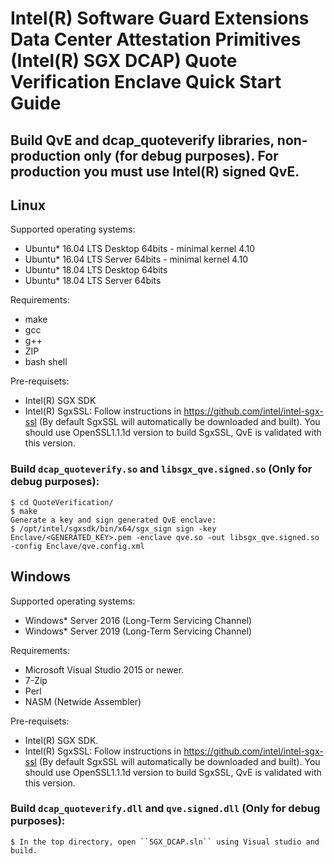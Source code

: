 Intel(R) Software Guard Extensions Data Center Attestation Primitives (Intel(R) SGX DCAP) Quote Verification Enclave Quick Start Guide
================================================

## Build QvE and dcap_quoteverify libraries, non-production only (for debug purposes). For production you must use Intel(R) signed QvE.
## Linux
Supported operating systems:
* Ubuntu* 16.04 LTS Desktop 64bits - minimal kernel 4.10
* Ubuntu* 16.04 LTS Server 64bits - minimal kernel 4.10
* Ubuntu* 18.04 LTS Desktop 64bits
* Ubuntu* 18.04 LTS Server 64bits

Requirements:
* make
* gcc
* g++
* ZIP
* bash shell

Pre-requisets:
* Intel(R) SGX SDK
* Intel(R) SgxSSL: Follow instructions in https://github.com/intel/intel-sgx-ssl (By default SgxSSL will automatically be downloaded and built). You should use OpenSSL1.1.1d version to build SgxSSL, QvE is validated with this version.

### Build ``dcap_quoteverify.so`` and ``libsgx_qve.signed.so`` (Only for debug purposes):
````
$ cd QuoteVerification/
$ make
Generate a key and sign generated QvE enclave:
$ /opt/intel/sgxsdk/bin/x64/sgx_sign sign -key Enclave/<GENERATED_KEY>.pem -enclave qve.so -out libsgx_qve.signed.so -config Enclave/qve.config.xml
````

## Windows
Supported operating systems:
   * Windows* Server 2016 (Long-Term Servicing Channel)
   * Windows* Server 2019 (Long-Term Servicing Channel)

Requirements:
* Microsoft Visual Studio 2015 or newer.
* 7-Zip
* Perl
* NASM (Netwide Assembler)

Pre-requisets:
* Intel(R) SGX SDK.
* Intel(R) SgxSSL: Follow instructions in https://github.com/intel/intel-sgx-ssl (By default SgxSSL will automatically be downloaded and built). You should use OpenSSL1.1.1d version to build SgxSSL, QvE is validated with this version.

### Build ``dcap_quoteverify.dll`` and ``qve.signed.dll`` (Only for debug purposes):
````
$ In the top directory, open ``SGX_DCAP.sln`` using Visual studio and build.
````
